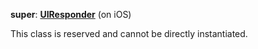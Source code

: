 **super**: **[UIResponder](UIResponder.md)** (on iOS)

This class is reserved and cannot be directly instantiated.







